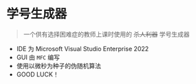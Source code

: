 # 学号生成器
> 一个供有选择困难症的教师上课时使用的 ~~杀人利器~~ 学号生成器

 * IDE 为 Microsoft Visual Studio Enterprise 2022
 * GUI 由 `MFC` 编写
 * 使用以微秒为种子的伪随机算法
 * GOOD LUCK！